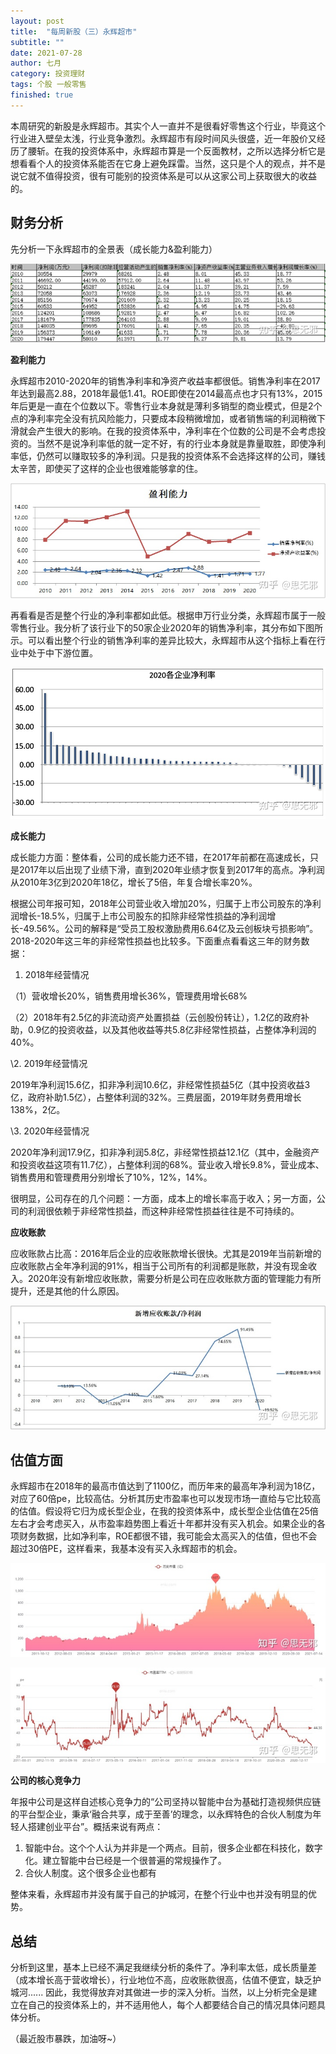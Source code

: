 ```yaml
---
layout: post
title:  "每周新股（三）永辉超市"
subtitle: ""
date: 2021-07-28
author: 七月
category: 投资理财
tags: 个股 一般零售
finished: true
---
```


本周研究的新股是永辉超市。其实个人一直并不是很看好零售这个行业，毕竟这个行业进入壁垒太浅，行业竞争激烈。永辉超市有段时间风头很盛，近一年股价又经历了腰斩。在我的投资体系中，永辉超市算是一个反面教材，之所以选择分析它是想看看个人的投资体系能否在它身上避免踩雷。当然，这只是个人的观点，并不是说它就不值得投资，很有可能别的投资体系是可以从这家公司上获取很大的收益的。

## 财务分析

先分析一下永辉超市的全景表（成长能力&盈利能力）

![img](/img/2021-07-28-YongHuiChaoShi_601933/v2-b144c356a5b81ce3cbce42c3cda838df_b.jpg)

**盈利能力**

永辉超市2010-2020年的销售净利率和净资产收益率都很低。销售净利率在2017年达到最高2.88，2018年最低1.41。ROE即使在2014最高点也才只有13%，2015年后更是一直在个位数以下。零售行业本身就是薄利多销型的商业模式，但是2个点的净利率完全没有抗风险能力，只要成本段稍微增加，或者销售端的利润稍微下滑就会产生很大的影响。在我的投资体系中，净利率在个位数的公司是不会考虑投资的。当然不是说净利率低的就一定不好，有的行业本身就是靠量取胜，即使净利率低，仍然可以赚取较多的净利润。只是我的投资体系不会选择这样的公司，赚钱太辛苦，即使买了这样的企业也很难能够拿的住。

![img](/img/2021-07-28-YongHuiChaoShi_601933/v2-7db8be532439965968763c4e60d42af1_b.jpg)

再看看是否是整个行业的净利率都如此低。根据申万行业分类，永辉超市属于一般零售行业。我分析了该行业下的50家企业2020年的销售净利率，其分布如下图所示。可以看出整个行业的销售净利率的差异比较大，永辉超市从这个指标上看在行业中处于中下游位置。

![img](/img/2021-07-28-YongHuiChaoShi_601933/v2-6cd62d8431b74e379c20ed3c03e0dc29_b.jpg)

**成长能力**

成长能力方面：整体看，公司的成长能力还不错，在2017年前都在高速成长，只是2017年以后出现了业绩下滑，直到2020年业绩才恢复到2017年的高点。净利润从2010年3亿到2020年18亿，增长了5倍，年复合增长率20%。

根据公司年报可知，2018年公司营业收入增加20%，归属于上市公司股东的净利润增长-18.5%，归属于上市公司股东的扣除非经常性损益的净利润增长-49.56%。公司的解释是“受员工股权激励费用6.64亿及云创板块亏损影响”。2018-2020年这三年的非经常性损益也比较多。下面重点看看这三年的财务数据：

1. 2018年经营情况

（1）营收增长20%，销售费用增长36%，管理费用增长68%

（2）2018年有2.5亿的非流动资产处置损益（云创股份转让），1.2亿的政府补助，0.9亿的投资收益，以及其他收益等共5.8亿非经常性损益，占整体净利润的40%。

\2. 2019年经营情况

2019年净利润15.6亿，扣非净利润10.6亿，非经常性损益5亿（其中投资收益3亿，政府补助1.5亿），占整体利润的32%。三费层面，2019年财务费用增长138%，2亿。

\3. 2020年经营情况

2020年净利润17.9亿，扣非净利润5.8亿，非经常性损益12.1亿（其中，金融资产和投资收益这项有11.7亿），占整体利润的68%。营业收入增长9.8%，营业成本、销售费用和管理费用分别增长了10%，12%，14%。

很明显，公司存在的几个问题：一方面，成本上的增长率高于收入；另一方面，公司的利润很依赖于非经常性损益，而这种非经常性损益往往是不可持续的。

**应收账款**

应收账款占比高：2016年后企业的应收账款增长很快。尤其是2019年当前新增的应收账款占全年净利润的91%，相当于公司所有的利润都是账款，并没有现金收入。2020年没有新增应收账款，需要分析是公司在应收账款方面的管理能力有所提升，还是其他的什么原因。

![img](/img/2021-07-28-YongHuiChaoShi_601933/v2-a4c5be059326ba38683af65b4b393266_b.jpg)

## 估值方面

永辉超市在2018年的最高市值达到了1100亿，而历年来的最高年净利润为18亿，对应了60倍pe，比较高估。分析其历史市盈率也可以发现市场一直给与它比较高的估值。假设将它归为成长型企业，在我的投资体系中，成长型企业估值在25倍左右才会考虑买入，从市盈率趋势图上看近十年都并没有买入机会。如果企业的各项财务数据，比如净利率，ROE都很不错，我可能会太高买入的估值，但也不会超过30倍PE，这样看来，我基本没有买入永辉超市的机会。

![img](/img/2021-07-28-YongHuiChaoShi_601933/v2-71965e1235bbcd778d1ca3d2469bea25_b.jpg)

![img](/img/2021-07-28-YongHuiChaoShi_601933/v2-1ecb6743b21188ba9681987d51c6d0d1_b.jpg)

**公司的核心竞争力**

年报中公司是这样自述核心竞争力的“公司坚持以智能中台为基础打造视频供应链的平台型企业，秉承‘融合共享，成于至善’的理念，以永辉特色的合伙人制度为年轻人搭建创业平台”。概括来说有两点：

1. 智能中台。这个个人认为并非是一个两点。目前，很多企业都在科技化，数字化。建立智能中台已经是一个很普遍的常规操作了。
2. 合伙人制度。这个很多企业也都有

整体来看，永辉超市并没有属于自己的护城河，在整个行业中也并没有明显的优势。

## 总结

分析到这里，基本上已经不满足我继续分析的条件了。净利率太低，成长质量差（成本增长高于营收增长），行业地位不高，应收账款很高，估值不便宜，缺乏护城河...... 因此，我觉得放弃对其做进一步的深入分析。当然，以上分析完全是建立在自己的投资体系上的，并不适用他人，每个人都要结合自己的情况具体问题具体分析。

（最近股市暴跌，加油呀~）